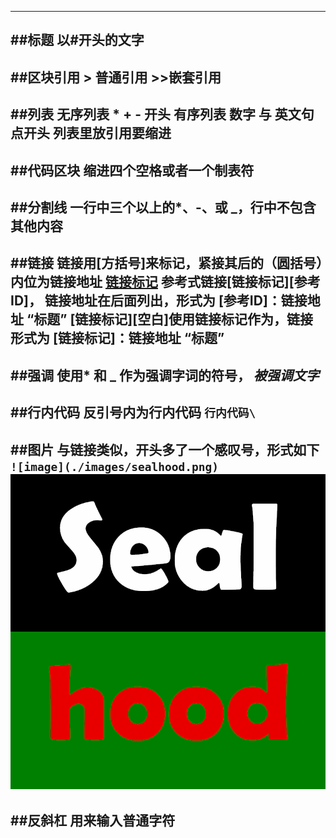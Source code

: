 ----------------------------------------------------------------------------------------------
##标题
	以\#开头的文字
----------------------------------------------------------------------------------------------
##区块引用
	> 普通引用
	>>嵌套引用
----------------------------------------------------------------------------------------------
##列表
	无序列表
		* + - 开头
	有序列表
		数字 与 英文句点开头
		列表里放引用要缩进
----------------------------------------------------------------------------------------------
##代码区块
	缩进四个空格或者一个制表符
----------------------------------------------------------------------------------------------
##分割线
	一行中三个以上的*、-、或 _，行中不包含其他内容
----------------------------------------------------------------------------------------------
##链接
	链接用[方括号]来标记，紧接其后的（圆括号）内位为链接地址 [链接标记](链接地址)
	参考式链接[链接标记][参考ID]， 链接地址在后面列出，形式为 [参考ID]：链接地址 “标题”
	[链接标记][空白]使用链接标记作为，链接形式为  [链接标记]：链接地址 “标题”
----------------------------------------------------------------------------------------------
##强调
	使用* 和 _ 作为强调字词的符号， *被强调文字*
----------------------------------------------------------------------------------------------
##行内代码
	反引号内为行内代码  `行内代码\`
----------------------------------------------------------------------------------------------
##图片
与链接类似，开头多了一个感叹号，形式如下
`![image](./images/sealhood.png)`
![image](./images/sealhood.png)
----------------------------------------------------------------------------------------------
##反斜杠
	用来输入普通字符
----------------------------------------------------------------------------------------------
